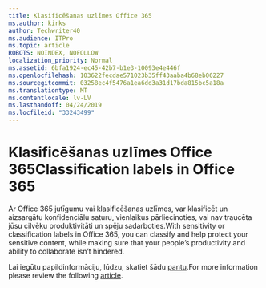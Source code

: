 ```yaml
---
title: Klasificēšanas uzlīmes Office 365
ms.author: kirks
author: Techwriter40
ms.audience: ITPro
ms.topic: article
ROBOTS: NOINDEX, NOFOLLOW
localization_priority: Normal
ms.assetid: 6bfa1924-ec45-42b7-b1e3-10093e4e446f
ms.openlocfilehash: 103622fecdae571023b35ff43aaba4b68eb06227
ms.sourcegitcommit: 03258ec4f5476a1ea6dd3a31d17bda815bc5a18a
ms.translationtype: MT
ms.contentlocale: lv-LV
ms.lasthandoff: 04/24/2019
ms.locfileid: "33243499"
---
```

# <a name="classification-labels-in-office-365"></a><span data-ttu-id="d7cdf-102">Klasificēšanas uzlīmes Office 365</span><span class="sxs-lookup"><span data-stu-id="d7cdf-102">Classification labels in Office 365</span></span>

<span data-ttu-id="d7cdf-103">Ar Office 365 jutīgumu vai klasificēšanas uzlīmes, var klasificēt un aizsargātu konfidenciālu saturu, vienlaikus pārliecinoties, vai nav traucēta jūsu cilvēku produktivitāti un spēju sadarboties.</span><span class="sxs-lookup"><span data-stu-id="d7cdf-103">With sensitivity or classification labels in Office 365, you can classify and help protect your sensitive content, while making sure that your people’s productivity and ability to collaborate isn’t hindered.</span></span>

<span data-ttu-id="d7cdf-104">Lai iegūtu papildinformāciju, lūdzu, skatiet šādu [pantu](https://docs.microsoft.com/en-us/office365/securitycompliance/sensitivity-labels).</span><span class="sxs-lookup"><span data-stu-id="d7cdf-104">For more information please review the following [article](https://docs.microsoft.com/en-us/office365/securitycompliance/sensitivity-labels).</span></span>
